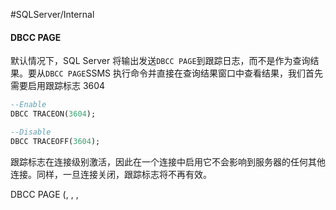 #SQLServer/Internal

#### DBCC PAGE

默认情况下，SQL Server 将输出发送`DBCC PAGE`到跟踪日志，而不是作为查询结果。要从`DBCC PAGE`SSMS 执行命令并直接在查询结果窗口中查看结果，我们首先需要启用跟踪标志 3604

```SQL
--Enable
DBCC TRACEON(3604);  

--Disable
DBCC TRACEOFF(3604);
```
跟踪标志在连接级别激活，因此在一个连接中启用它不会影响到服务器的任何其他连接。同样，一旦连接关闭，跟踪标志将不再有效。

DBCC PAGE (<Database>, <FileID>, <PageID>, <Style>)

Database 是我们要检查其页面的数据库的名称。接下来，是`FileID`我们要检查的文件的；对于大多数数据库来说，这将是`1`，因为只有一个数据文件。

SELECT * FROM sys.database_files WHERE type = 0;

接下来，`PageID`我们要检查页面的 。这可以是`PageID`数据库中任何有效的页面。例如，特殊文件头页是第 0 页，第 9 页是同样特殊的启动页（它仅存储在主文件中，且页码为`file_id`1），或者文件中存在的任何其他数据页。通常，您不会看到第 17 页及之后的用户数据页。

最后，我们得到以下`Style`值：

- 0 – 仅输出已解析的标头值。也就是说，没有原始字节，只有标头内容。
- 1 – 输出已解析的标题以及页面上每个记录的原始字节。
- 2 – 输出已解析的标题以及页面的完整原始字节内容，包括标题和正文。
- 3 – 输出页面上每条记录解析后的标题和解析后的记录列值。每条记录的原始字节也会输出。这通常是最有用的样式，因为它允许访问标题，并且能够将原始记录字节与列数据关联起来。


如何检查数据库主数据文件中第 16 页的行`AdventureWorks2008R2`。
DBCC PAGE (AdventureWorks2008R2, 1, 16, 3);

![[Pasted image 20250604103249.png]]